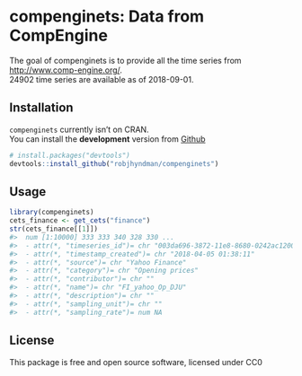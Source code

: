 <!-- README.md is generated from README.Rmd. Please edit that file -->
compenginets: Data from CompEngine
==================================

The goal of compenginets is to provide all the time series from
<http://www.comp-engine.org/>.  
24902 time series are available as of 2018-09-01.

Installation
------------

`compenginets` currently isn’t on CRAN.  
You can install the **development** version from
[Github](https://github.com/robjhyndman/compenginets)

``` r
# install.packages("devtools")
devtools::install_github("robjhyndman/compenginets")
```

Usage
-----

``` r
library(compenginets)
cets_finance <- get_cets("finance")
str(cets_finance[[1]])
#>  num [1:10000] 333 333 340 328 330 ...
#>  - attr(*, "timeseries_id")= chr "003da696-3872-11e8-8680-0242ac120002"
#>  - attr(*, "timestamp_created")= chr "2018-04-05 01:38:11"
#>  - attr(*, "source")= chr "Yahoo Finance"
#>  - attr(*, "category")= chr "Opening prices"
#>  - attr(*, "contributor")= chr ""
#>  - attr(*, "name")= chr "FI_yahoo_Op_DJU"
#>  - attr(*, "description")= chr ""
#>  - attr(*, "sampling_unit")= chr ""
#>  - attr(*, "sampling_rate")= num NA
```

License
-------

This package is free and open source software, licensed under CC0
